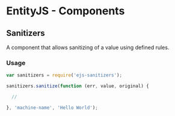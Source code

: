 # EntityJS - Components

## Sanitizers

A component that allows sanitizing of a value using defined rules.

### Usage

```javascript
var sanitizers = require('ejs-sanitizers');

sanitizers.sanitize(function (err, value, original) {

  //

}, 'machine-name', 'Hello World');
```
